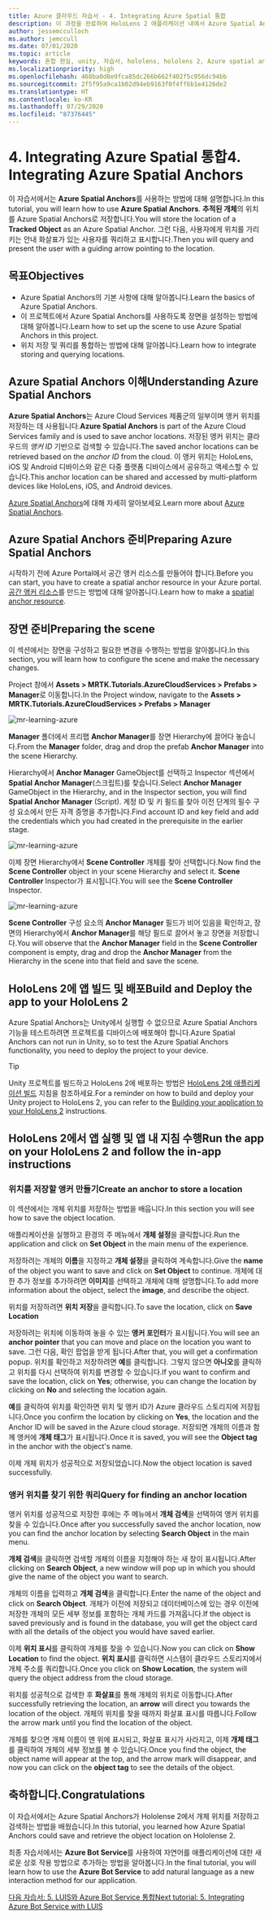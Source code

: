 ```yaml
---
title: Azure 클라우드 자습서 - 4. Integrating Azure Spatial 통합
description: 이 과정을 완료하여 HoloLens 2 애플리케이션 내에서 Azure Spatial Anchors를 구현하는 방법을 알아봅니다.
author: jessemcculloch
ms.author: jemccull
ms.date: 07/01/2020
ms.topic: article
keywords: 혼합 현실, unity, 자습서, hololens, hololens 2, Azure spatial anchors
ms.localizationpriority: high
ms.openlocfilehash: 468ba0d8e9fca85dc266b662f402f5c956dc94bb
ms.sourcegitcommit: 2f5f95a9ca1b02d94eb9163f0f4ff6b1e4126de2
ms.translationtype: HT
ms.contentlocale: ko-KR
ms.lasthandoff: 07/29/2020
ms.locfileid: "87376445"
---
```

# <a name="4-integrating-azure-spatial-anchors"></a><span data-ttu-id="642a1-105">4. Integrating Azure Spatial 통합</span><span class="sxs-lookup"><span data-stu-id="642a1-105">4. Integrating Azure Spatial Anchors</span></span>

<span data-ttu-id="642a1-106">이 자습서에서는 **Azure Spatial Anchors**를 사용하는 방법에 대해 설명합니다.</span><span class="sxs-lookup"><span data-stu-id="642a1-106">In this tutorial, you will learn how to use **Azure Spatial Anchors**.</span></span> <span data-ttu-id="642a1-107">**추적된 개체**의 위치를 Azure Spatial Anchors로 저장합니다.</span><span class="sxs-lookup"><span data-stu-id="642a1-107">You will store the location of a **Tracked Object** as an Azure Spatial Anchor.</span></span> <span data-ttu-id="642a1-108">그런 다음, 사용자에게 위치를 가리키는 안내 화살표가 있는 사용자를 쿼리하고 표시합니다.</span><span class="sxs-lookup"><span data-stu-id="642a1-108">Then you will query and present the user with a guiding arrow pointing to the location.</span></span>

## <a name="objectives"></a><span data-ttu-id="642a1-109">목표</span><span class="sxs-lookup"><span data-stu-id="642a1-109">Objectives</span></span>

* <span data-ttu-id="642a1-110">Azure Spatial Anchors의 기본 사항에 대해 알아봅니다.</span><span class="sxs-lookup"><span data-stu-id="642a1-110">Learn the basics of Azure Spatial Anchors.</span></span>
* <span data-ttu-id="642a1-111">이 프로젝트에서 Azure Spatial Anchors를 사용하도록 장면을 설정하는 방법에 대해 알아봅니다.</span><span class="sxs-lookup"><span data-stu-id="642a1-111">Learn how to set up the scene to use Azure Spatial Anchors in this project.</span></span>
* <span data-ttu-id="642a1-112">위치 저장 및 쿼리를 통합하는 방법에 대해 알아봅니다.</span><span class="sxs-lookup"><span data-stu-id="642a1-112">Learn how to integrate storing and querying locations.</span></span>

## <a name="understanding-azure-spatial-anchors"></a><span data-ttu-id="642a1-113">Azure Spatial Anchors 이해</span><span class="sxs-lookup"><span data-stu-id="642a1-113">Understanding Azure Spatial Anchors</span></span>

 <span data-ttu-id="642a1-114">**Azure Spatial Anchors**는 Azure Cloud Services 제품군의 일부이며 앵커 위치를 저장하는 데 사용됩니다.</span><span class="sxs-lookup"><span data-stu-id="642a1-114">**Azure Spatial Anchors** is part of the Azure Cloud Services family and is used to save anchor locations.</span></span> <span data-ttu-id="642a1-115">저장된 앵커 위치는 클라우드의 *앵커 ID* 기반으로 검색할 수 있습니다.</span><span class="sxs-lookup"><span data-stu-id="642a1-115">The saved anchor locations can be retrieved based on the *anchor ID* from the cloud.</span></span> <span data-ttu-id="642a1-116">이 앵커 위치는 HoloLens, iOS 및 Android 디바이스와 같은 다중 플랫폼 디바이스에서 공유하고 액세스할 수 있습니다.</span><span class="sxs-lookup"><span data-stu-id="642a1-116">This anchor location can be shared and accessed by multi-platform devices like HoloLens, iOS, and Android devices.</span></span>

<span data-ttu-id="642a1-117">[Azure Spatial Anchors](https://docs.microsoft.com/azure/spatial-anchors/overview)에 대해 자세히 알아보세요.</span><span class="sxs-lookup"><span data-stu-id="642a1-117">Learn more about [Azure Spatial Anchors](https://docs.microsoft.com/azure/spatial-anchors/overview).</span></span>

## <a name="preparing-azure-spatial-anchors"></a><span data-ttu-id="642a1-118">Azure Spatial Anchors 준비</span><span class="sxs-lookup"><span data-stu-id="642a1-118">Preparing Azure Spatial Anchors</span></span>

<span data-ttu-id="642a1-119">시작하기 전에 Azure Portal에서 공간 앵커 리소스를 만들어야 합니다.</span><span class="sxs-lookup"><span data-stu-id="642a1-119">Before you can start, you have to create a spatial anchor resource in your Azure portal.</span></span>
<span data-ttu-id="642a1-120">[공간 앵커 리소스](https://docs.microsoft.com/azure/spatial-anchors/quickstarts/get-started-hololens#create-a-spatial-anchors-resource)를 만드는 방법에 대해 알아봅니다.</span><span class="sxs-lookup"><span data-stu-id="642a1-120">Learn how to make a [spatial anchor resource](https://docs.microsoft.com/azure/spatial-anchors/quickstarts/get-started-hololens#create-a-spatial-anchors-resource).</span></span>

## <a name="preparing-the-scene"></a><span data-ttu-id="642a1-121">장면 준비</span><span class="sxs-lookup"><span data-stu-id="642a1-121">Preparing the scene</span></span>

<span data-ttu-id="642a1-122">이 섹션에서는 장면을 구성하고 필요한 변경을 수행하는 방법을 알아봅니다.</span><span class="sxs-lookup"><span data-stu-id="642a1-122">In this section, you will learn how to configure the scene and make the necessary changes.</span></span>

<span data-ttu-id="642a1-123">Project 창에서 **Assets > MRTK.Tutorials.AzureCloudServices > Prefabs > Manager**로 이동합니다.</span><span class="sxs-lookup"><span data-stu-id="642a1-123">In the Project window, navigate to the **Assets > MRTK.Tutorials.AzureCloudServices > Prefabs > Manager**</span></span>

![mr-learning-azure](images/mr-learning-azure/tutorial4-section1-step1-1.png)

<span data-ttu-id="642a1-125">**Manager** 폴더에서 프리팹 **Anchor Manager**를 장면 Hierarchy에 끌어다 놓습니다.</span><span class="sxs-lookup"><span data-stu-id="642a1-125">From the **Manager** folder, drag and drop the prefab **Anchor Manager** into the scene Hierarchy.</span></span>

<span data-ttu-id="642a1-126">Hierarchy에서 **Anchor Manager** GameObject를 선택하고 Inspector 섹션에서 **Spatial Anchor Manager**(스크립트)를 찾습니다.</span><span class="sxs-lookup"><span data-stu-id="642a1-126">Select **Anchor Manager** GameObject in the Hierarchy, and in the Inspector section, you will find **Spatial Anchor Manager** (Script).</span></span> <span data-ttu-id="642a1-127">계정 ID 및 키 필드를 찾아 이전 단계의 필수 구성 요소에서 만든 자격 증명을 추가합니다.</span><span class="sxs-lookup"><span data-stu-id="642a1-127">Find account ID and key field and add the credentials which you had created in the prerequisite in the earlier stage.</span></span>

![mr-learning-azure](images/mr-learning-azure/tutorial4-section1-step2-1.png)

<span data-ttu-id="642a1-129">이제 장면 Hierarchy에서 **Scene Controller** 개체를 찾아 선택합니다.</span><span class="sxs-lookup"><span data-stu-id="642a1-129">Now find the **Scene Controller** object in your scene Hierarchy and select it.</span></span> <span data-ttu-id="642a1-130">**Scene Controller** Inspector가 표시됩니다.</span><span class="sxs-lookup"><span data-stu-id="642a1-130">You will see the **Scene Controller** Inspector.</span></span>

![mr-learning-azure](images/mr-learning-azure/tutorial4-section1-step3-1.png)

<span data-ttu-id="642a1-132">**Scene Controller** 구성 요소의 **Anchor Manager** 필드가 비어 있음을 확인하고, 장면의 Hierarchy에서 **Anchor Manager**를 해당 필드로 끌어서 놓고 장면을 저장합니다.</span><span class="sxs-lookup"><span data-stu-id="642a1-132">You will observe that the **Anchor Manager** field in the **Scene Controller** component is empty, drag and drop the **Anchor Manager** from the Hierarchy in the scene into that field and save the scene.</span></span>

## <a name="build-and-deploy-the-app-to-your-hololens-2"></a><span data-ttu-id="642a1-133">HoloLens 2에 앱 빌드 및 배포</span><span class="sxs-lookup"><span data-stu-id="642a1-133">Build and Deploy the app to your HoloLens 2</span></span>

<span data-ttu-id="642a1-134">Azure Spatial Anchors는 Unity에서 실행할 수 없으므로 Azure Spatial Anchors 기능을 테스트하려면 프로젝트를 디바이스에 배포해야 합니다.</span><span class="sxs-lookup"><span data-stu-id="642a1-134">Azure Spatial Anchors can not run in Unity, so to test the Azure Spatial Anchors functionality, you need to deploy the project to your device.</span></span>

> [!TIP]
> <span data-ttu-id="642a1-135">Unity 프로젝트를 빌드하고 HoloLens 2에 배포하는 방법은 [HoloLens 2에 애플리케이션 빌드](mr-learning-base-02.md#building-your-application-to-your-hololens-2) 지침을 참조하세요.</span><span class="sxs-lookup"><span data-stu-id="642a1-135">For a reminder on how to build and deploy your Unity project to HoloLens 2, you can refer to the [Building your application to your HoloLens 2](mr-learning-base-02.md#building-your-application-to-your-hololens-2) instructions.</span></span>

## <a name="run-the-app-on-your-hololens-2-and-follow-the-in-app-instructions"></a><span data-ttu-id="642a1-136">HoloLens 2에서 앱 실행 및 앱 내 지침 수행</span><span class="sxs-lookup"><span data-stu-id="642a1-136">Run the app on your HoloLens 2 and follow the in-app instructions</span></span>

### <a name="create-an-anchor-to-store-a-location"></a><span data-ttu-id="642a1-137">위치를 저장할 앵커 만들기</span><span class="sxs-lookup"><span data-stu-id="642a1-137">Create an anchor to store a location</span></span>

<span data-ttu-id="642a1-138">이 섹션에서는 개체 위치를 저장하는 방법을 배웁니다.</span><span class="sxs-lookup"><span data-stu-id="642a1-138">In this section you will see how to save the object location.</span></span>

<span data-ttu-id="642a1-139">애플리케이션을 실행하고 환경의 주 메뉴에서 **개체 설정**을 클릭합니다.</span><span class="sxs-lookup"><span data-stu-id="642a1-139">Run the application and click on **Set Object** in the main menu of the experience.</span></span>

<span data-ttu-id="642a1-140">저장하려는 개체의 **이름**을 지정하고 **개체 설정**을 클릭하여 계속합니다.</span><span class="sxs-lookup"><span data-stu-id="642a1-140">Give the **name** of the object you want to save and click on **Set Object** to continue.</span></span> <span data-ttu-id="642a1-141">개체에 대한 추가 정보를 추가하려면 **이미지**를 선택하고 개체에 대해 설명합니다.</span><span class="sxs-lookup"><span data-stu-id="642a1-141">To add more information about the object, select the **image**, and describe the object.</span></span>

<span data-ttu-id="642a1-142">위치를 저장하려면 **위치 저장**을 클릭합니다.</span><span class="sxs-lookup"><span data-stu-id="642a1-142">To save the location, click on **Save Location**</span></span>

<span data-ttu-id="642a1-143">저장하려는 위치에 이동하여 놓을 수 있는 **앵커 포인터**가 표시됩니다.</span><span class="sxs-lookup"><span data-stu-id="642a1-143">You will see an **anchor pointer** that you can move and place on the location you want to save.</span></span> <span data-ttu-id="642a1-144">그런 다음, 확인 팝업을 받게 됩니다.</span><span class="sxs-lookup"><span data-stu-id="642a1-144">After that, you will get a confirmation popup.</span></span> <span data-ttu-id="642a1-145">위치를 확인하고 저장하려면 **예**를 클릭합니다. 그렇지 않으면 **아니오**를 클릭하고 위치를 다시 선택하여 위치를 변경할 수 있습니다.</span><span class="sxs-lookup"><span data-stu-id="642a1-145">If you want to confirm and save the location, click on **Yes**; otherwise, you can change the location by clicking on **No** and selecting the location again.</span></span>

<span data-ttu-id="642a1-146">**예**를 클릭하여 위치를 확인하면 위치 및 앵커 ID가 Azure 클라우드 스토리지에 저장됩니다.</span><span class="sxs-lookup"><span data-stu-id="642a1-146">Once you confirm the location by clicking on **Yes**, the location and the Anchor ID will be saved in the Azure cloud storage.</span></span> <span data-ttu-id="642a1-147">저장되면 개체의 이름과 함께 앵커에 **개체 태그**가 표시됩니다.</span><span class="sxs-lookup"><span data-stu-id="642a1-147">Once it is saved, you will see the **Object tag**  in the anchor with the object's name.</span></span>

<span data-ttu-id="642a1-148">이제 개체 위치가 성공적으로 저장되었습니다.</span><span class="sxs-lookup"><span data-stu-id="642a1-148">Now the object location is saved successfully.</span></span>

### <a name="query-for-finding-an-anchor-location"></a><span data-ttu-id="642a1-149">앵커 위치를 찾기 위한 쿼리</span><span class="sxs-lookup"><span data-stu-id="642a1-149">Query for finding an anchor location</span></span>

<span data-ttu-id="642a1-150">앵커 위치를 성공적으로 저장한 후에는 주 메뉴에서 **개체 검색**을 선택하여 앵커 위치를 찾을 수 있습니다.</span><span class="sxs-lookup"><span data-stu-id="642a1-150">Once after you successfully saved the anchor location, now you can find the anchor location by selecting **Search Object** in the main menu.</span></span>

<span data-ttu-id="642a1-151">**개체 검색**을 클릭하면 검색할 개체의 이름을 지정해야 하는 새 창이 표시됩니다.</span><span class="sxs-lookup"><span data-stu-id="642a1-151">After clicking on **Search Object**, a new window will pop up in which you should give the name of the object you want to search.</span></span>

<span data-ttu-id="642a1-152">개체의 이름을 입력하고 **개체 검색**을 클릭합니다.</span><span class="sxs-lookup"><span data-stu-id="642a1-152">Enter the name of the object and click on **Search Object**.</span></span> <span data-ttu-id="642a1-153">개체가 이전에 저장되고 데이터베이스에 있는 경우 이전에 저장한 개체의 모든 세부 정보를 포함하는 개체 카드를 가져옵니다.</span><span class="sxs-lookup"><span data-stu-id="642a1-153">If the object is saved previously and is found in the database, you will get the object card with all the details of the object you would have saved earlier.</span></span>

<span data-ttu-id="642a1-154">이제 **위치 표시**를 클릭하여 개체를 찾을 수 있습니다.</span><span class="sxs-lookup"><span data-stu-id="642a1-154">Now you can click on **Show Location** to find the object.</span></span> <span data-ttu-id="642a1-155">**위치 표시**를 클릭하면 시스템이 클라우드 스토리지에서 개체 주소를 쿼리합니다.</span><span class="sxs-lookup"><span data-stu-id="642a1-155">Once you click on **Show Location**, the system will query the object address from the cloud storage.</span></span>

<span data-ttu-id="642a1-156">위치를 성공적으로 검색한 후 **화살표**를 통해 개체의 위치로 이동합니다.</span><span class="sxs-lookup"><span data-stu-id="642a1-156">After successfully retrieving the location, an **arrow** will direct you towards the location of the object.</span></span> <span data-ttu-id="642a1-157">개체의 위치를 찾을 때까지 화살표 표시를 따릅니다.</span><span class="sxs-lookup"><span data-stu-id="642a1-157">Follow the arrow mark until you find the location of the object.</span></span>

<span data-ttu-id="642a1-158">개체를 찾으면 개체 이름이 맨 위에 표시되고, 화살표 표시가 사라지고, 이제 **개체 태그**를 클릭하여 개체의 세부 정보를 볼 수 있습니다.</span><span class="sxs-lookup"><span data-stu-id="642a1-158">Once you find the object, the object name will appear at the top, and the arrow mark will disappear, and now you can click on the **object tag** to see the details of the object.</span></span>

## <a name="congratulations"></a><span data-ttu-id="642a1-159">축하합니다.</span><span class="sxs-lookup"><span data-stu-id="642a1-159">Congratulations</span></span>

<span data-ttu-id="642a1-160">이 자습서에서는 Azure Spatial Anchors가 Hololense 2에서 개체 위치를 저장하고 검색하는 방법을 배웠습니다.</span><span class="sxs-lookup"><span data-stu-id="642a1-160">In this tutorial, you learned how Azure Spatial Anchors could save and retrieve the object location on Hololense 2.</span></span>

<span data-ttu-id="642a1-161">최종 자습서에서는 **Azure Bot Service**를 사용하여 자연어를 애플리케이션에 대한 새로운 상호 작용 방법으로 추가하는 방법을 알아봅니다.</span><span class="sxs-lookup"><span data-stu-id="642a1-161">In the final tutorial, you will learn how to use the **Azure Bot Service** to add natural language as a new interaction method for our application.</span></span>

[<span data-ttu-id="642a1-162">다음 자습서: 5. LUIS와 Azure Bot Service 통합</span><span class="sxs-lookup"><span data-stu-id="642a1-162">Next tutorial: 5. Integrating Azure Bot Service with LUIS</span></span>](mr-learning-azure-05.md)
